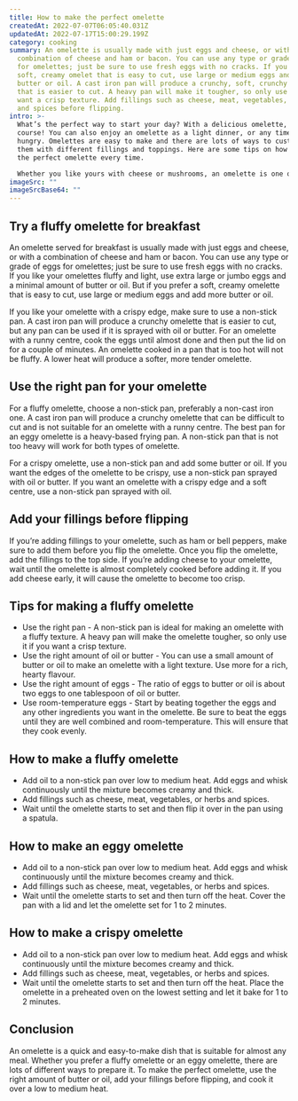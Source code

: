 ```yaml
---
title: How to make the perfect omelette
createdAt: 2022-07-07T06:05:40.031Z
updatedAt: 2022-07-17T15:00:29.199Z
category: cooking
summary: An omelette is usually made with just eggs and cheese, or with a
  combination of cheese and ham or bacon. You can use any type or grade of eggs
  for omelettes; just be sure to use fresh eggs with no cracks. If you prefer a
  soft, creamy omelet that is easy to cut, use large or medium eggs and add more
  butter or oil. A cast iron pan will produce a crunchy, soft, crunchy omelete
  that is easier to cut. A heavy pan will make it tougher, so only use it if you
  want a crisp texture. Add fillings such as cheese, meat, vegetables, or herbs
  and spices before flipping.
intro: >-
  What’s the perfect way to start your day? With a delicious omelette, of
  course! You can also enjoy an omelette as a light dinner, or any time you get
  hungry. Omelettes are easy to make and there are lots of ways to customize
  them with different fillings and toppings. Here are some tips on how to make
  the perfect omelette every time.

  Whether you like yours with cheese or mushrooms, an omelette is one of the most versatile dishes out there. They’re fast and easy to prepare, but most importantly, they taste amazing. So if you’re ready to master this simple dish, keep reading for everything you need to know about making an omelette!
imageSrc: ""
imageSrcBase64: ""
---
```


## Try a fluffy omelette for breakfast

An omelette served for breakfast is usually made with just eggs and cheese, or with a combination of cheese and ham or bacon. You can use any type or grade of eggs for omelettes; just be sure to use fresh eggs with no cracks. If you like your omelettes fluffy and light, use extra large or jumbo eggs and a minimal amount of butter or oil. But if you prefer a soft, creamy omelette that is easy to cut, use large or medium eggs and add more butter or oil.

If you like your omelette with a crispy edge, make sure to use a non-stick pan. A cast iron pan will produce a crunchy omelette that is easier to cut, but any pan can be used if it is sprayed with oil or butter. For an omelette with a runny centre, cook the eggs until almost done and then put the lid on for a couple of minutes. An omelette cooked in a pan that is too hot will not be fluffy. A lower heat will produce a softer, more tender omelette.

## Use the right pan for your omelette

For a fluffy omelette, choose a non-stick pan, preferably a non-cast iron one. A cast iron pan will produce a crunchy omelette that can be difficult to cut and is not suitable for an omelette with a runny centre. The best pan for an eggy omelette is a heavy-based frying pan. A non-stick pan that is not too heavy will work for both types of omelette.

For a crispy omelette, use a non-stick pan and add some butter or oil. If you want the edges of the omelette to be crispy, use a non-stick pan sprayed with oil or butter. If you want an omelette with a crispy edge and a soft centre, use a non-stick pan sprayed with oil.

## Add your fillings before flipping

If you’re adding fillings to your omelette, such as ham or bell peppers, make sure to add them before you flip the omelette. Once you flip the omelette, add the fillings to the top side. If you’re adding cheese to your omelette, wait until the omelette is almost completely cooked before adding it. If you add cheese early, it will cause the omelette to become too crisp.

## Tips for making a fluffy omelette

- Use the right pan - A non-stick pan is ideal for making an omelette with a fluffy texture. A heavy pan will make the omelette tougher, so only use it if you want a crisp texture.
- Use the right amount of oil or butter - You can use a small amount of butter or oil to make an omelette with a light texture. Use more for a rich, hearty flavour.
- Use the right amount of eggs - The ratio of eggs to butter or oil is about two eggs to one tablespoon of oil or butter.
- Use room-temperature eggs - Start by beating together the eggs and any other ingredients you want in the omelette. Be sure to beat the eggs until they are well combined and room-temperature. This will ensure that they cook evenly.

## How to make a fluffy omelette

- Add oil to a non-stick pan over low to medium heat. Add eggs and whisk continuously until the mixture becomes creamy and thick.
- Add fillings such as cheese, meat, vegetables, or herbs and spices.
- Wait until the omelette starts to set and then flip it over in the pan using a spatula.

## How to make an eggy omelette

- Add oil to a non-stick pan over low to medium heat. Add eggs and whisk continuously until the mixture becomes creamy and thick.
- Add fillings such as cheese, meat, vegetables, or herbs and spices.
- Wait until the omelette starts to set and then turn off the heat. Cover the pan with a lid and let the omelette set for 1 to 2 minutes.

## How to make a crispy omelette

- Add oil to a non-stick pan over low to medium heat. Add eggs and whisk continuously until the mixture becomes creamy and thick.
- Add fillings such as cheese, meat, vegetables, or herbs and spices.
- Wait until the omelette starts to set and then turn off the heat. Place the omelette in a preheated oven on the lowest setting and let it bake for 1 to 2 minutes.

## Conclusion

An omelette is a quick and easy-to-make dish that is suitable for almost any meal. Whether you prefer a fluffy omelette or an eggy omelette, there are lots of different ways to prepare it. To make the perfect omelette, use the right amount of butter or oil, add your fillings before flipping, and cook it over a low to medium heat.
